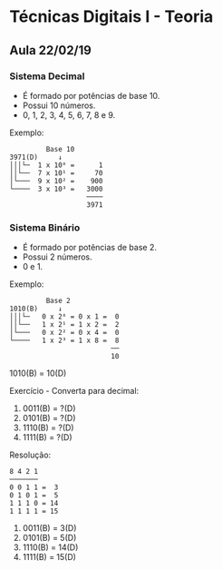 # Técnicas Digitais I - Teoria

## Aula 22/02/19

### Sistema Decimal

* É formado por potências de base 10.
* Possui 10 números.
* 0, 1, 2, 3, 4, 5, 6, 7, 8 e 9.

Exemplo:

             Base 10
    3971(D)     ↓
    │││└─  1 x 10⁰ =      1
    ││└──  7 x 10¹ =     70
    │└───  9 x 10² =    900
    └────  3 x 10³ =   3000
                       ────
                       3971

### Sistema Binário

* É formado por potências de base 2.
* Possui 2 números.
* 0 e 1.

Exemplo:

             Base 2
    1010(B)     ↓
    │││└─   0 x 2⁰ = 0 x 1 =  0
    ││└──   1 x 2¹ = 1 x 2 =  2
    │└───   0 x 2² = 0 x 4 =  0
    └────   1 x 2³ = 1 x 8 =  8
                             ──
                             10

1010(B) = 10(D)

Exercício - Converta para decimal:

1. 0011(B) = ?(D)
1. 0101(B) = ?(D)
1. 1110(B) = ?(D)
1. 1111(B) = ?(D)

Resolução:

    8 4 2 1
    ───────
    0 0 1 1 =  3
    0 1 0 1 =  5
    1 1 1 0 = 14
    1 1 1 1 = 15

1. 0011(B) =  3(D)
1. 0101(B) =  5(D)
1. 1110(B) = 14(D)
1. 1111(B) = 15(D)